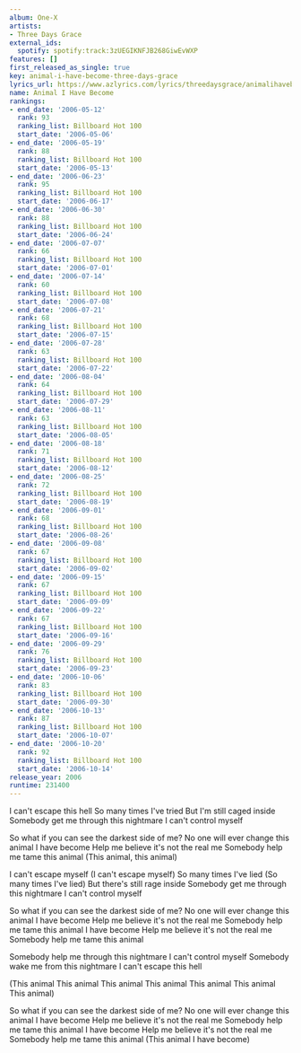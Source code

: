 ```yaml
---
album: One-X
artists:
- Three Days Grace
external_ids:
  spotify: spotify:track:3zUEGIKNFJB268GiwEvWXP
features: []
first_released_as_single: true
key: animal-i-have-become-three-days-grace
lyrics_url: https://www.azlyrics.com/lyrics/threedaysgrace/animalihavebecome.html
name: Animal I Have Become
rankings:
- end_date: '2006-05-12'
  rank: 93
  ranking_list: Billboard Hot 100
  start_date: '2006-05-06'
- end_date: '2006-05-19'
  rank: 88
  ranking_list: Billboard Hot 100
  start_date: '2006-05-13'
- end_date: '2006-06-23'
  rank: 95
  ranking_list: Billboard Hot 100
  start_date: '2006-06-17'
- end_date: '2006-06-30'
  rank: 88
  ranking_list: Billboard Hot 100
  start_date: '2006-06-24'
- end_date: '2006-07-07'
  rank: 66
  ranking_list: Billboard Hot 100
  start_date: '2006-07-01'
- end_date: '2006-07-14'
  rank: 60
  ranking_list: Billboard Hot 100
  start_date: '2006-07-08'
- end_date: '2006-07-21'
  rank: 68
  ranking_list: Billboard Hot 100
  start_date: '2006-07-15'
- end_date: '2006-07-28'
  rank: 63
  ranking_list: Billboard Hot 100
  start_date: '2006-07-22'
- end_date: '2006-08-04'
  rank: 64
  ranking_list: Billboard Hot 100
  start_date: '2006-07-29'
- end_date: '2006-08-11'
  rank: 63
  ranking_list: Billboard Hot 100
  start_date: '2006-08-05'
- end_date: '2006-08-18'
  rank: 71
  ranking_list: Billboard Hot 100
  start_date: '2006-08-12'
- end_date: '2006-08-25'
  rank: 72
  ranking_list: Billboard Hot 100
  start_date: '2006-08-19'
- end_date: '2006-09-01'
  rank: 68
  ranking_list: Billboard Hot 100
  start_date: '2006-08-26'
- end_date: '2006-09-08'
  rank: 67
  ranking_list: Billboard Hot 100
  start_date: '2006-09-02'
- end_date: '2006-09-15'
  rank: 67
  ranking_list: Billboard Hot 100
  start_date: '2006-09-09'
- end_date: '2006-09-22'
  rank: 67
  ranking_list: Billboard Hot 100
  start_date: '2006-09-16'
- end_date: '2006-09-29'
  rank: 76
  ranking_list: Billboard Hot 100
  start_date: '2006-09-23'
- end_date: '2006-10-06'
  rank: 83
  ranking_list: Billboard Hot 100
  start_date: '2006-09-30'
- end_date: '2006-10-13'
  rank: 87
  ranking_list: Billboard Hot 100
  start_date: '2006-10-07'
- end_date: '2006-10-20'
  rank: 92
  ranking_list: Billboard Hot 100
  start_date: '2006-10-14'
release_year: 2006
runtime: 231400
---
```

I can't escape this hell
So many times I've tried
But I'm still caged inside
Somebody get me through this nightmare
I can't control myself

So what if you can see the darkest side of me?
No one will ever change this animal I have become
Help me believe it's not the real me
Somebody help me tame this animal
(This animal, this animal)

I can't escape myself
(I can't escape myself)
So many times I've lied
(So many times I've lied)
But there's still rage inside
Somebody get me through this nightmare
I can't control myself

So what if you can see the darkest side of me?
No one will ever change this animal I have become
Help me believe it's not the real me
Somebody help me tame this animal I have become
Help me believe it's not the real me
Somebody help me tame this animal

Somebody help me through this nightmare
I can't control myself
Somebody wake me from this nightmare
I can't escape this hell

(This animal
This animal
This animal
This animal
This animal
This animal
This animal)

So what if you can see the darkest side of me?
No one will ever change this animal I have become
Help me believe it's not the real me
Somebody help me tame this animal I have become
Help me believe it's not the real me
Somebody help me tame this animal
(This animal I have become)
